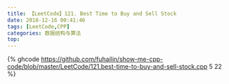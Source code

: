 ```yaml
---
title: 【LeetCode】121. Best Time to Buy and Sell Stock
date: 2018-12-16 00:41:46
tags: [LeetCode,CPP]
categories: 数据结构与算法
top:
---
```


{% ghcode https://github.com/fuhailin/show-me-cpp-code/blob/master/LeetCode/121.best-time-to-buy-and-sell-stock.cpp 5 22 %}

<!-- {% include_code lang:cpp 'hello world in c lang' hello_world.c %} -->
